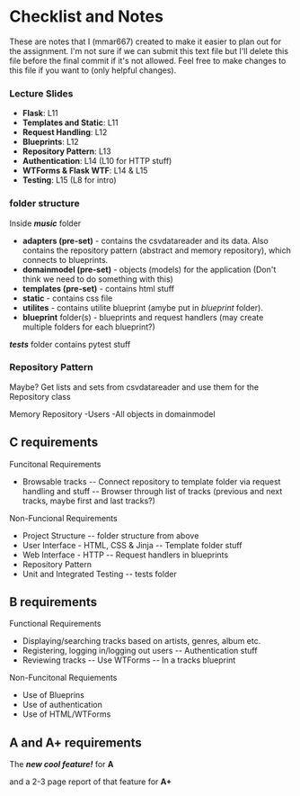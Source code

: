 # Checklist and Notes

These are notes that I (mmar667) created to make it easier to plan out for the assignment. I'm not sure if we can submit this text file but I'll delete this file before the final commit if it's not allowed. Feel free to make changes to this file if you want to (only helpful changes).

### Lecture Slides
- **Flask**: L11
- **Templates and Static**: L11
- **Request Handling**: L12
- **Blueprints**: L12
- **Repository Pattern**: L13
- **Authentication**: L14 (L10 for HTTP stuff)
- **WTForms & Flask WTF**: L14 & L15
- **Testing**: L15 (L8 for intro)

### folder structure

Inside ***music*** folder
- **adapters (pre-set)** - contains the csvdatareader and its data. Also contains the repository pattern (abstract and memory repository), which connects to blueprints.
- **domainmodel (pre-set)** - objects (models) for the application (Don't think we need to do something with this)
- **templates (pre-set)** - contains html stuff
- **static** - contains css file
- **utilites** - contains utilite blueprint (amybe put in *blueprint* folder).
- **blueprint** folder(s) - blueprints and request handlers (may create multiple folders for each blueprint?)

 ***tests*** folder contains pytest stuff

### Repository Pattern

Maybe? Get lists and sets from csvdatareader and use them for the Repository class

Memory Repository
-Users
-All objects in domainmodel

## C requirements

Funcitonal Requirements
- Browsable tracks
-- Connect repository to template folder via request handling and stuff
-- Browser through list of tracks (previous and next tracks, maybe first and last tracks?)

Non-Funcional Requirements
- Project Structure
-- folder structure from above
- User Interface - HTML, CSS & Jinja
-- Template folder stuff
- Web Interface - HTTP
-- Request handlers in blueprints
- Repository Pattern
- Unit and Integrated Testing
-- tests folder

## B requirements

Functional Requirements
- Displaying/searching tracks based on artists, genres, album etc. 
- Registering, logging in/logging out users
-- Authentication stuff
- Reviewing tracks
-- Use WTForms
-- In a tracks blueprint

Non-Funcitonal Requiements
- Use of Blueprins
- Use of authentication
- Use of HTML/WTForms

## A and A+ requirements

The ***new cool feature!*** for **A**

and a 2-3 page report of that feature for **A+**

